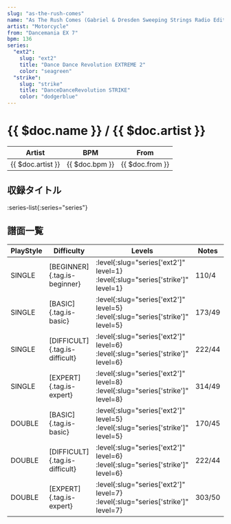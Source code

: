```yaml
---
slug: "as-the-rush-comes"
name: "As The Rush Comes (Gabriel & Dresden Sweeping Strings Radio Edit)"
artist: "Motorcycle"
from: "Dancemania EX 7"
bpm: 136
series:
  "ext2":
    slug: "ext2"
    title: "Dance Dance Revolution EXTREME 2"
    color: "seagreen"
  "strike":
    slug: "strike"
    title: "DanceDanceRevolution STRIKE"
    color: "dodgerblue"
---
```


# {{ $doc.name }} / {{ $doc.artist }}

|Artist|BPM|From|
|------|---|----|
|{{ $doc.artist }}|{{ $doc.bpm }}|{{ $doc.from }}|

## 収録タイトル

:series-list{:series="series"}

## 譜面一覧

|PlayStyle|Difficulty|Levels|Notes|Movie|
|---------|----------|------|-----|-----|
|SINGLE|[BEGINNER]{.tag.is-beginner}|:level{:slug="series['ext2']" level=1} :level{:slug="series['strike']" level=1}|110/4||
|SINGLE|[BASIC]{.tag.is-basic}|:level{:slug="series['ext2']" level=5} :level{:slug="series['strike']" level=5}|173/49||
|SINGLE|[DIFFICULT]{.tag.is-difficult}|:level{:slug="series['ext2']" level=6} :level{:slug="series['strike']" level=6}|222/44||
|SINGLE|[EXPERT]{.tag.is-expert}|:level{:slug="series['ext2']" level=8} :level{:slug="series['strike']" level=8}|314/49||
|DOUBLE|[BASIC]{.tag.is-basic}|:level{:slug="series['ext2']" level=5} :level{:slug="series['strike']" level=5}|170/45||
|DOUBLE|[DIFFICULT]{.tag.is-difficult}|:level{:slug="series['ext2']" level=6} :level{:slug="series['strike']" level=6}|222/44||
|DOUBLE|[EXPERT]{.tag.is-expert}|:level{:slug="series['ext2']" level=7} :level{:slug="series['strike']" level=7}|303/50||
